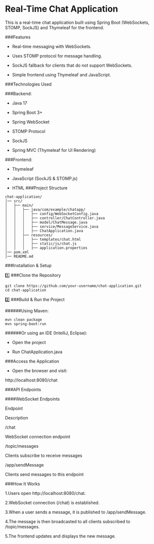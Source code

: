 # Real-Time Chat Application

This is a real-time chat application built using Spring Boot (WebSockets, STOMP, SockJS) and Thymeleaf for the frontend.

###Features

- Real-time messaging with WebSockets.

- Uses STOMP protocol for message handling.

- SockJS fallback for clients that do not support WebSockets.

- Simple frontend using Thymeleaf and JavaScript.

###Technologies Used

###Backend:

- Java 17

- Spring Boot 3+

- Spring WebSocket

- STOMP Protocol

- SockJS

- Spring MVC (Thymeleaf for UI Rendering)

###Frontend:

- Thymeleaf

- JavaScript (SockJS & STOMP.js)

- HTML
###Project Structure
```
chat-application/
│── src/
│   ├── main/
│   │   ├── java/com/example/chatapp/
│   │   │   ├── config/WebSocketConfig.java
│   │   │   ├── controller/ChatController.java
│   │   │   ├── model/ChatMessage.java
│   │   │   ├── service/MessageService.java
│   │   │   ├── ChatApplication.java
│   │   ├── resources/
│   │   │   ├── templates/chat.html
│   │   │   ├── static/js/chat.js
│   │   │   ├── application.properties
│── pom.xml
│── README.md
```
###Installation & Setup

1️⃣ ###Clone the Repository
```
git clone https://github.com/your-username/chat-application.git
cd chat-application
```
2️⃣ ###Build & Run the Project

######Using Maven:
```
mvn clean package
mvn spring-boot:run
```
######Or using an IDE (IntelliJ, Eclipse):

- Open the project

- Run ChatApplication.java

###Access the Application

- Open the browser and visit:

http://localhost:8080/chat

###API Endpoints

####WebSocket Endpoints

Endpoint

Description

/chat

WebSocket connection endpoint

/topic/messages

Clients subscribe to receive messages

/app/sendMessage

Clients send messages to this endpoint

###How It Works

1.Users open http://localhost:8080/chat.

2.WebSocket connection (/chat) is established.

3.When a user sends a message, it is published to /app/sendMessage.

4.The message is then broadcasted to all clients subscribed to /topic/messages.

5.The frontend updates and displays the new message.

